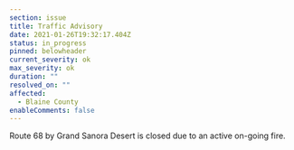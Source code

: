 ```yaml
---
section: issue
title: Traffic Advisory
date: 2021-01-26T19:32:17.404Z
status: in_progress
pinned: belowheader
current_severity: ok
max_severity: ok
duration: ""
resolved_on: ""
affected:
  - Blaine County
enableComments: false
---
```

Route 68 by Grand Sanora Desert is closed due to an active on-going fire.
